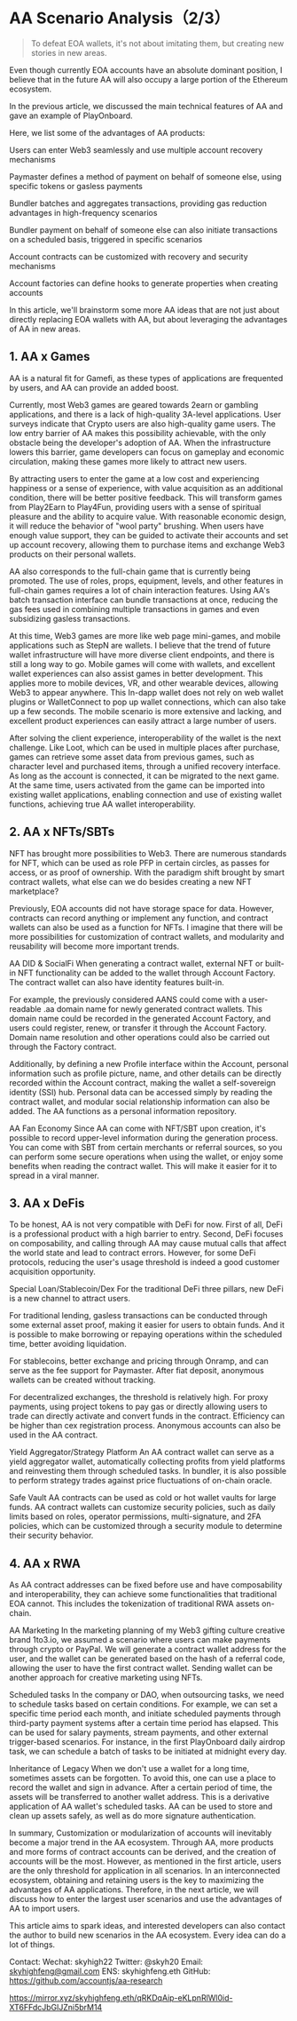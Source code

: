 # AA Scenario Analysis（2/3）

> To defeat EOA wallets, it's not about imitating them, but creating new stories in new areas.

Even though currently EOA accounts have an absolute dominant position, I believe that in the future AA will also occupy a large portion of the Ethereum ecosystem.

In the previous article, we discussed the main technical features of AA and gave an example of PlayOnboard.

Here, we list some of the advantages of AA products:

Users can enter Web3 seamlessly and use multiple account recovery mechanisms

Paymaster defines a method of payment on behalf of someone else, using specific tokens or gasless payments

Bundler batches and aggregates transactions, providing gas reduction advantages in high-frequency scenarios

Bundler payment on behalf of someone else can also initiate transactions on a scheduled basis, triggered in specific scenarios

Account contracts can be customized with recovery and security mechanisms

Account factories can define hooks to generate properties when creating accounts

In this article, we'll brainstorm some more AA ideas that are not just about directly replacing EOA wallets with AA, but about leveraging the advantages of AA in new areas.

## 1. AA x Games
AA is a natural fit for Gamefi, as these types of applications are frequented by users, and AA can provide an added boost.

Currently, most Web3 games are geared towards 2earn or gambling applications, and there is a lack of high-quality 3A-level applications. User surveys indicate that Crypto users are also high-quality game users. The low entry barrier of AA makes this possibility achievable, with the only obstacle being the developer's adoption of AA. When the infrastructure lowers this barrier, game developers can focus on gameplay and economic circulation, making these games more likely to attract new users.

By attracting users to enter the game at a low cost and experiencing happiness or a sense of experience, with value acquisition as an additional condition, there will be better positive feedback. This will transform games from Play2Earn to Play4Fun, providing users with a sense of spiritual pleasure and the ability to acquire value. With reasonable economic design, it will reduce the behavior of "wool party" brushing. When users have enough value support, they can be guided to activate their accounts and set up account recovery, allowing them to purchase items and exchange Web3 products on their personal wallets.

AA also corresponds to the full-chain game that is currently being promoted. The use of roles, props, equipment, levels, and other features in full-chain games requires a lot of chain interaction features. Using AA's batch transaction interface can bundle transactions at once, reducing the gas fees used in combining multiple transactions in games and even subsidizing gasless transactions.

At this time, Web3 games are more like web page mini-games, and mobile applications such as StepN are wallets. I believe that the trend of future wallet infrastructure will have more diverse client endpoints, and there is still a long way to go. Mobile games will come with wallets, and excellent wallet experiences can also assist games in better development. This applies more to mobile devices, VR, and other wearable devices, allowing Web3 to appear anywhere. This In-dapp wallet does not rely on web wallet plugins or WalletConnect to pop up wallet connections, which can also take up a few seconds. The mobile scenario is more extensive and lacking, and excellent product experiences can easily attract a large number of users.

After solving the client experience, interoperability of the wallet is the next challenge. Like Loot, which can be used in multiple places after purchase, games can retrieve some asset data from previous games, such as character level and purchased items, through a unified recovery interface. As long as the account is connected, it can be migrated to the next game. At the same time, users activated from the game can be imported into existing wallet applications, enabling connection and use of existing wallet functions, achieving true AA wallet interoperability.

## 2. AA x NFTs/SBTs
NFT has brought more possibilities to Web3. There are numerous standards for NFT, which can be used as role PFP in certain circles, as passes for access, or as proof of ownership. With the paradigm shift brought by smart contract wallets, what else can we do besides creating a new NFT marketplace?

Previously, EOA accounts did not have storage space for data. However, contracts can record anything or implement any function, and contract wallets can also be used as a function for NFTs. I imagine that there will be more possibilities for customization of contract wallets, and modularity and reusability will become more important trends.

AA DID & SocialFi
When generating a contract wallet, external NFT or built-in NFT functionality can be added to the wallet through Account Factory. The contract wallet can also have identity features built-in.

For example, the previously considered AANS could come with a user-readable .aa domain name for newly generated contract wallets. This domain name could be recorded in the generated Account Factory, and users could register, renew, or transfer it through the Account Factory. Domain name resolution and other operations could also be carried out through the Factory contract.

Additionally, by defining a new Profile interface within the Account, personal information such as profile picture, name, and other details can be directly recorded within the Account contract, making the wallet a self-sovereign identity (SSI) hub. Personal data can be accessed simply by reading the contract wallet, and modular social relationship information can also be added. The AA functions as a personal information repository.

AA Fan Economy
Since AA can come with NFT/SBT upon creation, it's possible to record upper-level information during the generation process. You can come with SBT from certain merchants or referral sources, so you can perform some secure operations when using the wallet, or enjoy some benefits when reading the contract wallet. This will make it easier for it to spread in a viral manner.

## 3. AA x DeFis
To be honest, AA is not very compatible with DeFi for now. First of all, DeFi is a professional product with a high barrier to entry. Second, DeFi focuses on composability, and calling through AA may cause mutual calls that affect the world state and lead to contract errors. However, for some DeFi protocols, reducing the user's usage threshold is indeed a good customer acquisition opportunity.

Special Loan/Stablecoin/Dex
For the traditional DeFi three pillars, new DeFi is a new channel to attract users.

For traditional lending, gasless transactions can be conducted through some external asset proof, making it easier for users to obtain funds. And it is possible to make borrowing or repaying operations within the scheduled time, better avoiding liquidation.

For stablecoins, better exchange and pricing through Onramp, and can serve as the fee support for Paymaster. After fiat deposit, anonymous wallets can be created without tracking.

For decentralized exchanges, the threshold is relatively high. For proxy payments, using project tokens to pay gas or directly allowing users to trade can directly activate and convert funds in the contract. Efficiency can be higher than cex registration process. Anonymous accounts can also be used in the AA contract.

Yield Aggregator/Strategy Platform
An AA contract wallet can serve as a yield aggregator wallet, automatically collecting profits from yield platforms and reinvesting them through scheduled tasks. In bundler, it is also possible to perform strategy trades against price fluctuations of on-chain oracle.

Safe Vault
AA contracts can be used as cold or hot wallet vaults for large funds. AA contract wallets can customize security policies, such as daily limits based on roles, operator permissions, multi-signature, and 2FA policies, which can be customized through a security module to determine their security behavior.

## 4. AA x RWA
As AA contract addresses can be fixed before use and have composability and interoperability, they can achieve some functionalities that traditional EOA cannot. This includes the tokenization of traditional RWA assets on-chain.

AA Marketing
In the marketing planning of my Web3 gifting culture creative brand 1to3.io, we assumed a scenario where users can make payments through crypto or PayPal. We will generate a contract wallet address for the user, and the wallet can be generated based on the hash of a referral code, allowing the user to have the first contract wallet. Sending wallet can be another approach for creative marketing using NFTs.

Scheduled tasks
In the company or DAO, when outsourcing tasks, we need to schedule tasks based on certain conditions. For example, we can set a specific time period each month, and initiate scheduled payments through third-party payment systems after a certain time period has elapsed. This can be used for salary payments, stream payments, and other external trigger-based scenarios. For instance, in the first PlayOnboard daily airdrop task, we can schedule a batch of tasks to be initiated at midnight every day.

Inheritance of Legacy
When we don't use a wallet for a long time, sometimes assets can be forgotten. To avoid this, one can use a place to record the wallet and sign in advance. After a certain period of time, the assets will be transferred to another wallet address. This is a derivative application of AA wallet's scheduled tasks. AA can be used to store and clean up assets safely, as well as do more signature authentication.

In summary, Customization or modularization of accounts will inevitably become a major trend in the AA ecosystem. Through AA, more products and more forms of contract accounts can be derived, and the creation of accounts will be the most. However, as mentioned in the first article, users are the only threshold for application in all scenarios. In an interconnected ecosystem, obtaining and retaining users is the key to maximizing the advantages of AA applications. Therefore, in the next article, we will discuss how to enter the largest user scenarios and use the advantages of AA to import users.

This article aims to spark ideas, and interested developers can also contact the author to build new scenarios in the AA ecosystem. Every idea can do a lot of things.

Contact:
Wechat: skyhigh22
Twitter: @skyh20
Email: skyhighfeng@gmail.com
ENS: skyhighfeng.eth
GitHub: https://github.com/accountjs/aa-research


https://mirror.xyz/skyhighfeng.eth/qRKDqAip-eKLpnRlWl0id-XT6FFdcJbGlJZni5brM14